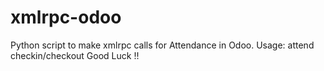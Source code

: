 # xmlrpc-odoo
Python script to make xmlrpc calls for Attendance in Odoo.
Usage: attend <username> checkin/checkout
Good Luck !!
